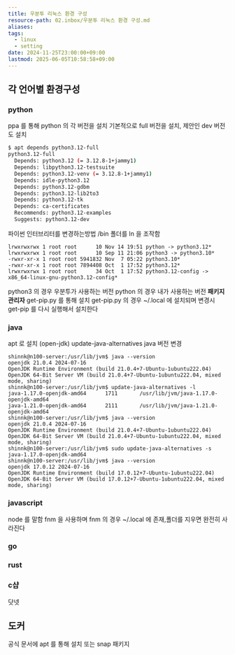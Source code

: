 ```yaml
---
title: 우분투 리눅스 환경 구성
resource-path: 02.inbox/우분투 리눅스 환경 구성.md
aliases:
tags:
  - linux
  - setting
date: 2024-11-25T23:00:00+09:00
lastmod: 2025-06-05T10:58:58+09:00
---
```

## 각 언어별 환경구성
### python
ppa 를 통해 python 의 각 버전을 설치
기본적으로 full 버전을 설치, 제안인 dev 버전도 설치

```bash
$ apt depends python3.12-full
python3.12-full
  Depends: python3.12 (= 3.12.8-1+jammy1)
  Depends: libpython3.12-testsuite
  Depends: python3.12-venv (= 3.12.8-1+jammy1)
  Depends: idle-python3.12
  Depends: python3.12-gdbm
  Depends: python3.12-lib2to3
  Depends: python3.12-tk
  Depends: ca-certificates
  Recommends: python3.12-examples
  Suggests: python3.12-dev
```

파이썬 인터브리터를 변경하는방법
/bin 폴더를 ln 을 조작함

```shell
lrwxrwxrwx 1 root root      10 Nov 14 19:51 python -> python3.12*
lrwxrwxrwx 1 root root      10 Sep 11 21:06 python3 -> python3.10*
-rwxr-xr-x 1 root root 5941832 Nov  7 05:22 python3.10*
-rwxr-xr-x 1 root root 7894408 Oct  1 17:52 python3.12*
lrwxrwxrwx 1 root root      34 Oct  1 17:52 python3.12-config -> x86_64-linux-gnu-python3.12-config*
```

python3 의 경우 우분투가 사용하는 버전
python 의 경우 내가 사용하는 버전
**패키지 관리자**
get-pip.py 를 통해 설치
get-pip.py 의 경우 ~/.local 에 설치되며
변경시 get-pip 를 다시 실행해서 설치한다

### java
apt 로 설치 (open-jdk)
update-java-alternatives java 버전 변경

```shell
shinnk@n100-server:/usr/lib/jvm$ java --version
openjdk 21.0.4 2024-07-16
OpenJDK Runtime Environment (build 21.0.4+7-Ubuntu-1ubuntu222.04)
OpenJDK 64-Bit Server VM (build 21.0.4+7-Ubuntu-1ubuntu222.04, mixed mode, sharing)
shinnk@n100-server:/usr/lib/jvm$ update-java-alternatives -l
java-1.17.0-openjdk-amd64      1711       /usr/lib/jvm/java-1.17.0-openjdk-amd64
java-1.21.0-openjdk-amd64      2111       /usr/lib/jvm/java-1.21.0-openjdk-amd64
shinnk@n100-server:/usr/lib/jvm$ java --version
openjdk 21.0.4 2024-07-16
OpenJDK Runtime Environment (build 21.0.4+7-Ubuntu-1ubuntu222.04)
OpenJDK 64-Bit Server VM (build 21.0.4+7-Ubuntu-1ubuntu222.04, mixed mode, sharing)
shinnk@n100-server:/usr/lib/jvm$ sudo update-java-alternatives -s java-1.17.0-openjdk-amd64
shinnk@n100-server:/usr/lib/jvm$ java --version
openjdk 17.0.12 2024-07-16
OpenJDK Runtime Environment (build 17.0.12+7-Ubuntu-1ubuntu222.04)
OpenJDK 64-Bit Server VM (build 17.0.12+7-Ubuntu-1ubuntu222.04, mixed mode, sharing)
```

### javascript
node 를 말함
fnm 을 사용하며 fnm 의 경우 ~/.local 에 존재,폴더를 지우면 완전히 사라진다

### go
### rust
### c샵
닷넷



## 도커
공식 문서에 apt 를 통해 설치 또는 snap 패키지
